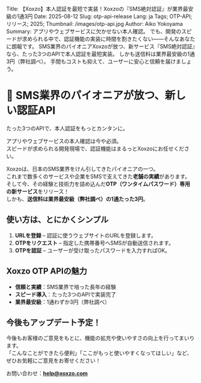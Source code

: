 Title: 【Xoxzo】本人認証を最短で実装！Xoxzoの『SMS絶対認証』が業界最安級の1通3円
Date: 2025-08-12
Slug: otp-api-release
Lang: ja
Tags; OTP-API; リリース; 2025;
Thumbnail: /images/otp-api.jpg
Author: Aiko Yokoyama
Summary: アプリやウェブサービスに欠かせない本人確認。
でも、開発のスピードが求められる中で、認証機能の実装に時間を割きたくない——そんなあなたに朗報です。
SMS業界のパイオニアXoxzoが放つ、新サービス『SMS絶対認証』なら、たった3つのAPIで本人認証を最短実装。
しかも送信料は業界最安級の1通3円（弊社調べ）。
手間もコストも抑えて、ユーザーに安心と信頼を届けましょう。


# 📢 SMS業界のパイオニアが放つ、新しい認証API
たった3つのAPIで、本人認証をもっとカンタンに。  

アプリやウェブサービスの本人確認は今や必須。  
スピードが求められる開発現場で、認証機能はまるっとXoxzoにお任せください。  

Xoxzoは、日本のSMS業界をけん引してきたパイオニアの一つ。  
これまで数多くのサービスや企業をSMSで支えてきた**老舗の実績**があります。  
そして今、その経験と技術力を詰め込んだ**OTP（ワンタイムパスワード）専用の新サービス**をリリース！  
しかも、**送信料は業界最安級（弊社調べ）の1通たった3円**。  

## 使い方は、とにかくシンプル
1. **URLを登録** – 認証に使うウェブサイトのURLを登録します。  
2. **OTPをリクエスト** – 指定した携帯番号へSMSが自動送信されます。  
3. **OTPを認証** – ユーザーが受け取ったパスワードを入力すればOK。  

## Xoxzo OTP APIの魅力
- **信頼と実績**：SMS業界で培った長年の経験  
- **スピード導入**：たった3つのAPIで実装完了  
- **業界最安級**：1通わずか3円（弊社調べ）  

## 今後もアップデート予定！

今後もお客様のご意見をもとに、機能の拡充や使いやすさの向上を行ってまいります。  
「こんなことができたら便利」「ここがもっと使いやすくなってほしい」など、ぜひお気軽にご意見をお寄せください！

お問い合わせ：**help@xoxzo.com**